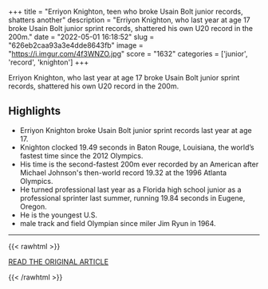 +++
title = "Erriyon Knighton, teen who broke Usain Bolt junior records, shatters another"
description = "Erriyon Knighton, who last year at age 17 broke Usain Bolt junior sprint records, shattered his own U20 record in the 200m."
date = "2022-05-01 16:18:52"
slug = "626eb2caa93a3e4dde8643fb"
image = "https://i.imgur.com/4f3WNZO.jpg"
score = "1632"
categories = ['junior', 'record', 'knighton']
+++

Erriyon Knighton, who last year at age 17 broke Usain Bolt junior sprint records, shattered his own U20 record in the 200m.

## Highlights

- Erriyon Knighton broke Usain Bolt junior sprint records last year at age 17.
- Knighton clocked 19.49 seconds in Baton Rouge, Louisiana, the world’s fastest time since the 2012 Olympics.
- His time is the second-fastest 200m ever recorded by an American after Michael Johnson's then-world record 19.32 at the 1996 Atlanta Olympics.
- He turned professional last year as a Florida high school junior as a professional sprinter last summer, running 19.84 seconds in Eugene, Oregon.
- He is the youngest U.S.
- male track and field Olympian since miler Jim Ryun in 1964.

---

{{< rawhtml >}}
  <p class="article-category">
    <a target="_blank" href="https://olympics.nbcsports.com/2022/04/30/erriyon-knighton-200-meters-record-usain-bolt/">READ THE ORIGINAL ARTICLE</a>
  </p>
{{< /rawhtml >}}
